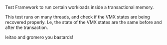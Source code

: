 Test Framework to run certain workloads inside a transactional memory.

This test runs on many threads, and check if the VMX states are being recovered properly. I.e, the state of the VMX states are the same before and after the transaction.

leitao and gromero you bastards!
